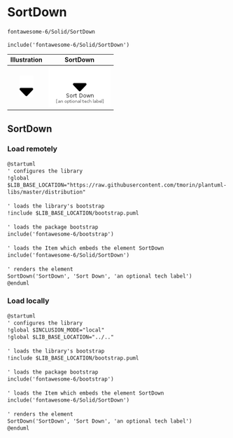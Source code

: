 # SortDown


```text
fontawesome-6/Solid/SortDown
```

```text
include('fontawesome-6/Solid/SortDown')
```



| Illustration | SortDown |
| :---: | :---: |
| ![illustration for Illustration](../../fontawesome-6/Solid/SortDown.png) | ![illustration for SortDown](../../fontawesome-6/Solid/SortDown.Local.png) |




## SortDown

### Load remotely
```plantuml
@startuml
' configures the library
!global $LIB_BASE_LOCATION="https://raw.githubusercontent.com/tmorin/plantuml-libs/master/distribution"

' loads the library's bootstrap
!include $LIB_BASE_LOCATION/bootstrap.puml

' loads the package bootstrap
include('fontawesome-6/bootstrap')

' loads the Item which embeds the element SortDown
include('fontawesome-6/Solid/SortDown')

' renders the element
SortDown('SortDown', 'Sort Down', 'an optional tech label')
@enduml
```

### Load locally
```plantuml
@startuml
' configures the library
!global $INCLUSION_MODE="local"
!global $LIB_BASE_LOCATION="../.."

' loads the library's bootstrap
!include $LIB_BASE_LOCATION/bootstrap.puml

' loads the package bootstrap
include('fontawesome-6/bootstrap')

' loads the Item which embeds the element SortDown
include('fontawesome-6/Solid/SortDown')

' renders the element
SortDown('SortDown', 'Sort Down', 'an optional tech label')
@enduml
```

